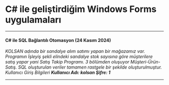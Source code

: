 # C# ile geliştirdiğim Windows Forms uygulamaları
---
#### C# ile SQL Bağlantılı Otomasyon (24 Kasım 2024)

*KOLSAN adında bir sandalye alım satımı yapan bir mağazamız var. Programın İşleyiş şekli elindeki sandalye stok sayısına göre müşterilere satış yapar yani Satış Takip Programı.*
*3 bölümden oluşuyor Müşteri-Ürün-Satış.*
 *SQL oluşturulan veriler tamamen rastgele bir şekilde oluşturulmuştur.*
*Kullanıcı Giriş Bilgileri* ***Kullanıcı Adı: kolsan Şifre: 1***



---
